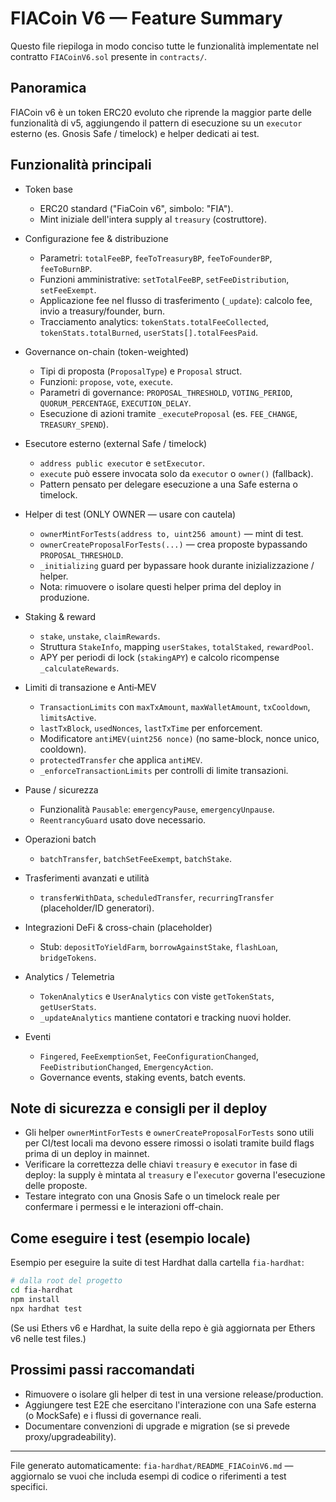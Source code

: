 # FIACoin V6 — Feature Summary

Questo file riepiloga in modo conciso tutte le funzionalità implementate nel contratto `FIACoinV6.sol` presente in `contracts/`.

## Panoramica
FIACoin v6 è un token ERC20 evoluto che riprende la maggior parte delle funzionalità di v5, aggiungendo il pattern di esecuzione su un `executor` esterno (es. Gnosis Safe / timelock) e helper dedicati ai test.

## Funzionalità principali

- Token base
  - ERC20 standard ("FiaCoin v6", simbolo: "FIA").
  - Mint iniziale dell'intera supply al `treasury` (costruttore).

- Configurazione fee & distribuzione
  - Parametri: `totalFeeBP`, `feeToTreasuryBP`, `feeToFounderBP`, `feeToBurnBP`.
  - Funzioni amministrative: `setTotalFeeBP`, `setFeeDistribution`, `setFeeExempt`.
  - Applicazione fee nel flusso di trasferimento (`_update`): calcolo fee, invio a treasury/founder, burn.
  - Tracciamento analytics: `tokenStats.totalFeeCollected`, `tokenStats.totalBurned`, `userStats[].totalFeesPaid`.

- Governance on-chain (token-weighted)
  - Tipi di proposta (`ProposalType`) e `Proposal` struct.
  - Funzioni: `propose`, `vote`, `execute`.
  - Parametri di governance: `PROPOSAL_THRESHOLD`, `VOTING_PERIOD`, `QUORUM_PERCENTAGE`, `EXECUTION_DELAY`.
  - Esecuzione di azioni tramite `_executeProposal` (es. `FEE_CHANGE`, `TREASURY_SPEND`).

- Esecutore esterno (external Safe / timelock)
  - `address public executor` e `setExecutor`.
  - `execute` può essere invocata solo da `executor` o `owner()` (fallback).
  - Pattern pensato per delegare esecuzione a una Safe esterna o timelock.

- Helper di test (ONLY OWNER — usare con cautela)
  - `ownerMintForTests(address to, uint256 amount)` — mint di test.
  - `ownerCreateProposalForTests(...)` — crea proposte bypassando `PROPOSAL_THRESHOLD`.
  - `_initializing` guard per bypassare hook durante inizializzazione / helper.
  - Nota: rimuovere o isolare questi helper prima del deploy in produzione.

- Staking & reward
  - `stake`, `unstake`, `claimRewards`.
  - Struttura `StakeInfo`, mapping `userStakes`, `totalStaked`, `rewardPool`.
  - APY per periodi di lock (`stakingAPY`) e calcolo ricompense `_calculateRewards`.

- Limiti di transazione e Anti‑MEV
  - `TransactionLimits` con `maxTxAmount`, `maxWalletAmount`, `txCooldown`, `limitsActive`.
  - `lastTxBlock`, `usedNonces`, `lastTxTime` per enforcement.
  - Modificatore `antiMEV(uint256 nonce)` (no same-block, nonce unico, cooldown).
  - `protectedTransfer` che applica `antiMEV`.
  - `_enforceTransactionLimits` per controlli di limite transazioni.

- Pause / sicurezza
  - Funzionalità `Pausable`: `emergencyPause`, `emergencyUnpause`.
  - `ReentrancyGuard` usato dove necessario.

- Operazioni batch
  - `batchTransfer`, `batchSetFeeExempt`, `batchStake`.

- Trasferimenti avanzati e utilità
  - `transferWithData`, `scheduledTransfer`, `recurringTransfer` (placeholder/ID generatori).

- Integrazioni DeFi & cross-chain (placeholder)
  - Stub: `depositToYieldFarm`, `borrowAgainstStake`, `flashLoan`, `bridgeTokens`.

- Analytics / Telemetria
  - `TokenAnalytics` e `UserAnalytics` con viste `getTokenStats`, `getUserStats`.
  - `_updateAnalytics` mantiene contatori e tracking nuovi holder.

- Eventi
  - `Fingered`, `FeeExemptionSet`, `FeeConfigurationChanged`, `FeeDistributionChanged`, `EmergencyAction`.
  - Governance events, staking events, batch events.

## Note di sicurezza e consigli per il deploy

- Gli helper `ownerMintForTests` e `ownerCreateProposalForTests` sono utili per CI/test locali ma devono essere rimossi o isolati tramite build flags prima di un deploy in mainnet.
- Verificare la correttezza delle chiavi `treasury` e `executor` in fase di deploy: la supply è mintata al `treasury` e l'`executor` governa l'esecuzione delle proposte.
- Testare integrato con una Gnosis Safe o un timelock reale per confermare i permessi e le interazioni off-chain.

## Come eseguire i test (esempio locale)
Esempio per eseguire la suite di test Hardhat dalla cartella `fia-hardhat`:

```bash
# dalla root del progetto
cd fia-hardhat
npm install
npx hardhat test
```

(Se usi Ethers v6 e Hardhat, la suite della repo è già aggiornata per Ethers v6 nelle test files.)

## Prossimi passi raccomandati
- Rimuovere o isolare gli helper di test in una versione release/production.
- Aggiungere test E2E che esercitano l'interazione con una Safe esterna (o MockSafe) e i flussi di governance reali.
- Documentare convenzioni di upgrade e migration (se si prevede proxy/upgradeability).

---
File generato automaticamente: `fia-hardhat/README_FIACoinV6.md` — aggiornalo se vuoi che includa esempi di codice o riferimenti a test specifici.
